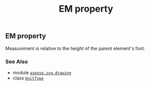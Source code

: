 ﻿---
title: EM property
second_title: Aspose.SVG for Python via .NET API References
description: 
type: docs
weight: 110
url: /python-net/aspose.svg.drawing/unittype/em/
is_root: false
---

## EM property


Measurement is relative to the height of the parent element's font.

### See Also
* module [`aspose.svg.drawing`](../../)
* class [`UnitType`](/svg/python-net/aspose.svg.drawing/unittype)
